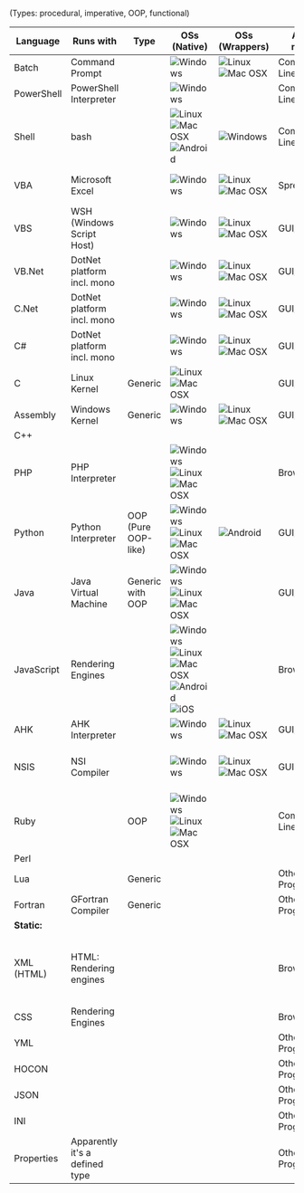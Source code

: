 (Types: procedural, imperative, OOP, functional)

|  Language  |         Runs with         |  Type   | OSs (Native)      | OSs (Wrappers)               | Access method | Full name          |
|------------|---------------------------|---------|-------------------|------------------------------|---------------|--------------------|
| Batch      | Command Prompt            |         |![Windows][Windows]|![Linux][Linux]![Mac OSX][OSX]| Command Line  | Windows Batch
| PowerShell | PowerShell Interpreter    |         |![Windows][Windows]|                              | Command Line  | 
| Shell      | bash                      |         |![Linux][Linux]![Mac OSX][OSX]![Android][Android]|![Windows][Windows]|Command Line| 
| VBA        | Microsoft Excel           |         |![Windows][Windows]|![Linux][Linux]![Mac OSX][OSX]| Spreadsheet   | Visual Basic for Applications
| VBS        | WSH (Windows Script Host) |         |![Windows][Windows]|![Linux][Linux]![Mac OSX][OSX]| GUI/CLI       | Visual Basic Script
| VB.Net     | DotNet platform incl. mono|         |![Windows][Windows]|![Linux][Linux]![Mac OSX][OSX]| GUI/CLI       | Visual Basic DotNet
| C.Net      | DotNet platform incl. mono|         |![Windows][Windows]|![Linux][Linux]![Mac OSX][OSX]| GUI/CLI       | Visual C DotNet
| C#         | DotNet platform incl. mono|         |![Windows][Windows]|![Linux][Linux]![Mac OSX][OSX]| GUI/CLI       | Visual C Sharp DotNet
| C          | Linux Kernel              | Generic |![Linux][Linux]![Mac OSX][OSX]|                   | GUI/CLI       | 
| Assembly   | Windows Kernel            | Generic |![Windows][Windows]|![Linux][Linux]![Mac OSX][OSX]| GUI/CLI       | 
| C++        |                           |         |                   |                              |               | C Plus Plus
| PHP        | PHP Interpreter           |         |![Windows][Windows]![Linux][Linux]![Mac OSX][OSX]|| Browser       | 
| Python     | Python Interpreter        |OOP (Pure OOP-like)|![Windows][Windows]![Linux][Linux]![Mac OSX][OSX]|![Android][Android]|GUI/CLI| 
| Java       | Java Virtual Machine      |Generic with OOP   |![Windows][Windows]![Linux][Linux]![Mac OSX][OSX]||GUI/CLI| 
| JavaScript | Rendering Engines         |         |![Windows][Windows]![Linux][Linux]![Mac OSX][OSX]![Android][Android]![iOS][iOS]||Browser/CLI| 
| AHK        | AHK Interpreter           |         |![Windows][Windows]|![Linux][Linux]![Mac OSX][OSX]| GUI/Keyboard  | AutoHotkey
| NSIS       | NSI Compiler              |         |![Windows][Windows]|![Linux][Linux]![Mac OSX][OSX]| GUI           | Nullsoft Scriptable Install System
| Ruby       |                           |   OOP   |![Windows][Windows]![Linux][Linux]![Mac OSX][OSX]|| Command Line  |
| Perl       |                           |         |                   |                              |               |
| Lua        |                           | Generic |                   |                              | Other Programs| 
| Fortran    | GFortran Compiler         | Generic |                   |                              | Other Programs|
| **Static:**
| XML (HTML) | HTML: Rendering engines   |         |                   |                              | Browser       | eXtensible Markup Language (HyperText Markup Language)
| CSS        | Rendering Engines         |         |                   |                              | Browser       | Cascading Style Sheet
| YML        |                           |         |                   |                              | Other Programs| YAML
| HOCON      |                           |         |                   |                              | Other Programs| 
| JSON       |                           |         |                   |                              | Other Programs| 
| INI        |                           |         |                   |                              | Other Programs| 
| Properties | Apparently it's a defined type|     |                   |                              | Other Programs| 

  [Windows]: http://walkman100.github.io/images/embeddable-images/windows_xp.png
  [Linux]: http://walkman100.github.io/images/embeddable-images/linux.png
  [OSX]: http://walkman100.github.io/images/embeddable-images/osx.png
  [Android]: http://walkman100.github.io/images/embeddable-images/android.svg
  [iOS]: http://walkman100.github.io/images/embeddable-images/ios.png
